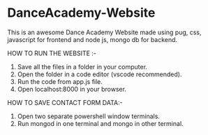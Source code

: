 # DanceAcademy-Website
This is an awesome Dance Academy Website made using pug, css, javascript for frontend and node js, mongo db for backend.

HOW TO RUN THE WEBSITE :-
1) Save all the files in a folder in your computer.
2) Open the folder in a code editor (vscode recommended).
3) Run the code from app.js file.
4) Open localhost:8000 in your browser.

HOW TO SAVE CONTACT FORM DATA:-
1) Open two separate powershell window terminals.
2) Run mongod in one terminal and mongo in other terminal.
